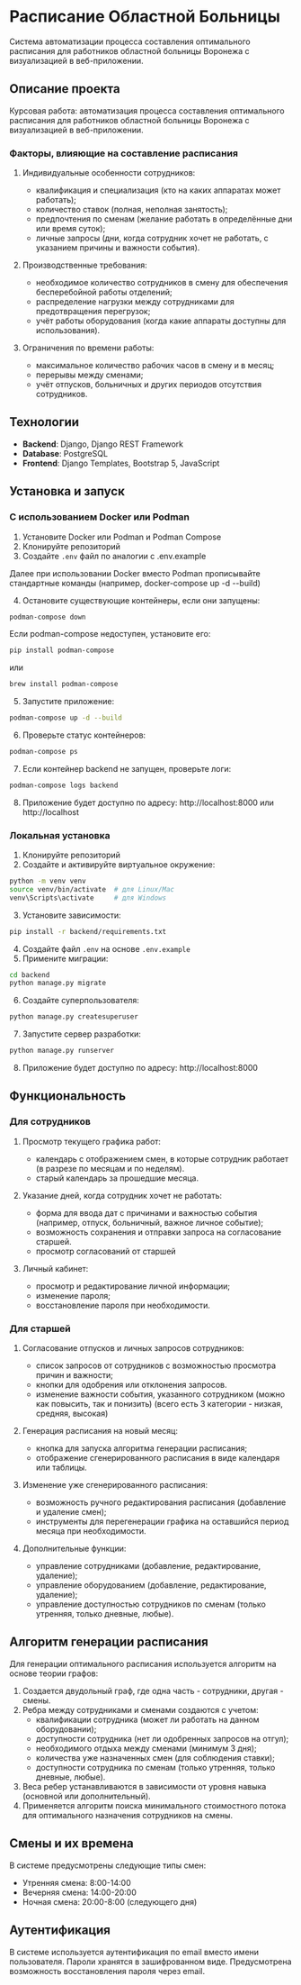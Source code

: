 # Расписание Областной Больницы

Система автоматизации процесса составления оптимального расписания для работников областной больницы Воронежа с визуализацией в веб-приложении.

## Описание проекта

Курсовая работа: автоматизация процесса составления оптимального расписания для работников областной больницы Воронежа с визуализацией в веб-приложении.

### Факторы, влияющие на составление расписания

1. Индивидуальные особенности сотрудников:
   - квалификация и специализация (кто на каких аппаратах может работать);
   - количество ставок (полная, неполная занятость);
   - предпочтения по сменам (желание работать в определённые дни или время суток);
   - личные запросы (дни, когда сотрудник хочет не работать, с указанием причины и важности события).

2. Производственные требования:
   - необходимое количество сотрудников в смену для обеспечения бесперебойной работы отделений;
   - распределение нагрузки между сотрудниками для предотвращения перегрузок;
   - учёт работы оборудования (когда какие аппараты доступны для использования).

3. Ограничения по времени работы:
   - максимальное количество рабочих часов в смену и в месяц;
   - перерывы между сменами;
   - учёт отпусков, больничных и других периодов отсутствия сотрудников.

## Технологии

- **Backend**: Django, Django REST Framework
- **Database**: PostgreSQL
- **Frontend**: Django Templates, Bootstrap 5, JavaScript

## Установка и запуск

### С использованием Docker или Podman

1. Установите Docker или Podman и Podman Compose
2. Клонируйте репозиторий
3. Создайте `.env` файл по аналогии с .env.example

Далее при использовании Docker вместо Podman прописывайте стандартные команды (например, docker-compose up -d --build)

4. Остановите существующие контейнеры, если они запущены:

```bash
podman-compose down
```
Если podman-compose недоступен, установите его:

```bash
pip install podman-compose
```

или

```bash
brew install podman-compose
```

5. Запустите приложение:

```bash
podman-compose up -d --build
```

6. Проверьте статус контейнеров:

```bash
podman-compose ps
```

7. Если контейнер backend не запущен, проверьте логи:

```bash
podman-compose logs backend
```

8. Приложение будет доступно по адресу: http://localhost:8000 или http://localhost

### Локальная установка

1. Клонируйте репозиторий
2. Создайте и активируйте виртуальное окружение:

```bash
python -m venv venv
source venv/bin/activate  # для Linux/Mac
venv\Scripts\activate     # для Windows
```

3. Установите зависимости:

```bash
pip install -r backend/requirements.txt
```

4. Создайте файл `.env` на основе `.env.example`
5. Примените миграции:

```bash
cd backend
python manage.py migrate
```

6. Создайте суперпользователя:

```bash
python manage.py createsuperuser
```

7. Запустите сервер разработки:

```bash
python manage.py runserver
```

8. Приложение будет доступно по адресу: http://localhost:8000

## Функциональность

### Для сотрудников
1. Просмотр текущего графика работ:
   - календарь с отображением смен, в которые сотрудник работает (в разрезе по месяцам и по неделям).
   - старый календарь за прошедшие месяца.

2. Указание дней, когда сотрудник хочет не работать:
   - форма для ввода дат с причинами и важностью события (например, отпуск, больничный, важное личное событие);
   - возможность сохранения и отправки запроса на согласование старшей.
   - просмотр согласований от старшей

3. Личный кабинет:
   - просмотр и редактирование личной информации;
   - изменение пароля;
   - восстановление пароля при необходимости.

### Для старшей
1. Согласование отпусков и личных запросов сотрудников:
   - список запросов от сотрудников с возможностью просмотра причин и важности;
   - кнопки для одобрения или отклонения запросов.
   - изменение важности события, указанного сотрудником (можно как повысить, так и понизить) (всего есть 3 категории - низкая, средняя, высокая)

2. Генерация расписания на новый месяц:
   - кнопка для запуска алгоритма генерации расписания;
   - отображение сгенерированного расписания в виде календаря или таблицы.

3. Изменение уже сгенерированного расписания:
   - возможность ручного редактирования расписания (добавление и удаление смен);
   - инструменты для перегенерации графика на оставшийся период месяца при необходимости.

4. Дополнительные функции:
   - управление сотрудниками (добавление, редактирование, удаление);
   - управление оборудованием (добавление, редактирование, удаление);
   - управление доступностью сотрудников по сменам (только утренняя, только дневные, любые).

## Алгоритм генерации расписания

Для генерации оптимального расписания используется алгоритм на основе теории графов:

1. Создается двудольный граф, где одна часть - сотрудники, другая - смены.
2. Ребра между сотрудниками и сменами создаются с учетом:
   - квалификации сотрудника (может ли работать на данном оборудовании);
   - доступности сотрудника (нет ли одобренных запросов на отгул);
   - необходимого отдыха между сменами (минимум 3 дня);
   - количества уже назначенных смен (для соблюдения ставки);
   - доступности сотрудника по сменам (только утренняя, только дневные, любые).
3. Веса ребер устанавливаются в зависимости от уровня навыка (основной или дополнительный).
4. Применяется алгоритм поиска минимального стоимостного потока для оптимального назначения сотрудников на смены.

## Смены и их времена

В системе предусмотрены следующие типы смен:
- Утренняя смена: 8:00-14:00
- Вечерняя смена: 14:00-20:00
- Ночная смена: 20:00-8:00 (следующего дня)

## Аутентификация

В системе используется аутентификация по email вместо имени пользователя. Пароли хранятся в зашифрованном виде. Предусмотрена возможность восстановления пароля через email.